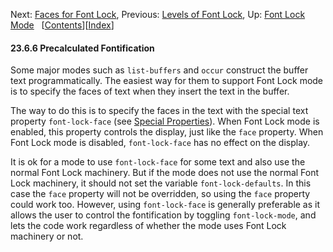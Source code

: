 

Next: [Faces for Font Lock](Faces-for-Font-Lock.html), Previous: [Levels of Font Lock](Levels-of-Font-Lock.html), Up: [Font Lock Mode](Font-Lock-Mode.html)   \[[Contents](index.html#SEC_Contents "Table of contents")]\[[Index](Index.html "Index")]

#### 23.6.6 Precalculated Fontification

Some major modes such as `list-buffers` and `occur` construct the buffer text programmatically. The easiest way for them to support Font Lock mode is to specify the faces of text when they insert the text in the buffer.

The way to do this is to specify the faces in the text with the special text property `font-lock-face` (see [Special Properties](Special-Properties.html)). When Font Lock mode is enabled, this property controls the display, just like the `face` property. When Font Lock mode is disabled, `font-lock-face` has no effect on the display.

It is ok for a mode to use `font-lock-face` for some text and also use the normal Font Lock machinery. But if the mode does not use the normal Font Lock machinery, it should not set the variable `font-lock-defaults`. In this case the `face` property will not be overridden, so using the `face` property could work too. However, using `font-lock-face` is generally preferable as it allows the user to control the fontification by toggling `font-lock-mode`, and lets the code work regardless of whether the mode uses Font Lock machinery or not.
